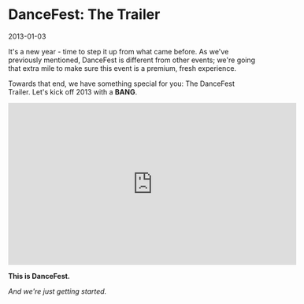 # DanceFest: The Trailer
2013-01-03

It's a new year - time to step it up from what came before.  As we've previously mentioned, DanceFest is different from other events; we're going that extra mile to make sure this event is a premium, fresh experience.

Towards that end, we have something special for you: The DanceFest Trailer.  Let's kick off 2013 with a **BANG**.

<iframe class="video youtube-player" style="width: 585px;height: 329px;" src="http://bit.ly/UnfWrc" frameborder="0" allowfullscreen></iframe>

**This is DanceFest.**

*And we're just getting started.*